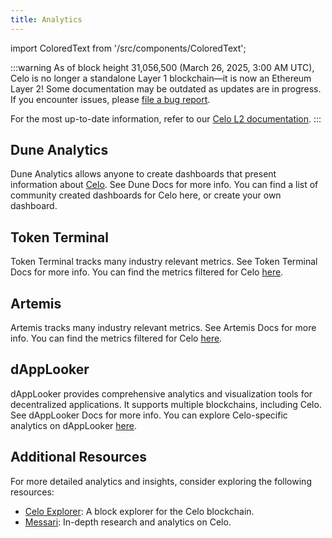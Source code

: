 ```yaml
---
title: Analytics
---
```


import ColoredText from '/src/components/ColoredText';

:::warning
As of block height 31,056,500 (March 26, 2025, 3:00 AM UTC), Celo is no longer a standalone Layer 1 blockchain—it is now an Ethereum Layer 2!
Some documentation may be outdated as updates are in progress. If you encounter issues, please [file a bug report](https://github.com/celo-org/docs/issues/new/choose).

For the most up-to-date information, refer to our [Celo L2 documentation](https://docs.celo.org/cel2).
:::

## Dune Analytics

Dune Analytics allows anyone to create dashboards that present information about <ColoredText>[Celo](https://dune.com/blockchains/celo)</ColoredText>. See Dune Docs for more info. You can find a list of community created dashboards for Celo here, or create your own dashboard.

## Token Terminal

Token Terminal tracks many industry relevant metrics. See Token Terminal Docs for more info. You can find the metrics filtered for Celo <ColoredText>[here](https://tokenterminal.com/terminal/projects/celo)</ColoredText>.

## Artemis

Artemis tracks many industry relevant metrics. See Artemis Docs for more info. You can find the metrics filtered for Celo <ColoredText>[here](https://app.artemis.xyz/project/celo)</ColoredText>.

## dAppLooker

dAppLooker provides comprehensive analytics and visualization tools for decentralized applications. It supports multiple blockchains, including Celo. See dAppLooker Docs for more info. You can explore Celo-specific analytics on dAppLooker <ColoredText>[here](https://dapplooker.com/analytics/celo)</ColoredText>.

## Additional Resources

For more detailed analytics and insights, consider exploring the following resources:

- <ColoredText>[Celo Explorer](https://explorer.celo.org)</ColoredText>: A block explorer for the Celo blockchain.
- <ColoredText>[Messari](https://messari.io/asset/celo)</ColoredText>: In-depth research and analytics on Celo.
